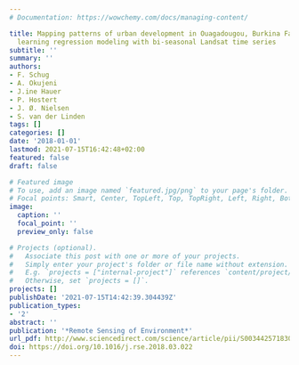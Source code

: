 ```yaml
---
# Documentation: https://wowchemy.com/docs/managing-content/

title: Mapping patterns of urban development in Ouagadougou, Burkina Faso, using machine
  learning regression modeling with bi-seasonal Landsat time series
subtitle: ''
summary: ''
authors:
- F. Schug
- A. Okujeni
- J.ine Hauer
- P. Hostert
- J. Ø. Nielsen
- S. van der Linden
tags: []
categories: []
date: '2018-01-01'
lastmod: 2021-07-15T16:42:48+02:00
featured: false
draft: false

# Featured image
# To use, add an image named `featured.jpg/png` to your page's folder.
# Focal points: Smart, Center, TopLeft, Top, TopRight, Left, Right, BottomLeft, Bottom, BottomRight.
image:
  caption: ''
  focal_point: ''
  preview_only: false

# Projects (optional).
#   Associate this post with one or more of your projects.
#   Simply enter your project's folder or file name without extension.
#   E.g. `projects = ["internal-project"]` references `content/project/deep-learning/index.md`.
#   Otherwise, set `projects = []`.
projects: []
publishDate: '2021-07-15T14:42:39.304439Z'
publication_types:
- '2'
abstract: ''
publication: '*Remote Sensing of Environment*'
url_pdf: http://www.sciencedirect.com/science/article/pii/S0034425718301226
doi: https://doi.org/10.1016/j.rse.2018.03.022
---
```

